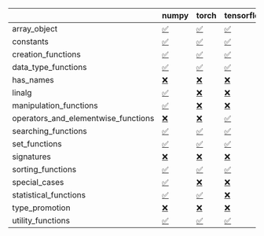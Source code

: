 |                                     | numpy                                                                                                            | torch                                                                                                            | tensorflow                                                                                                       | jax                                                                                                              |
|:------------------------------------|:-----------------------------------------------------------------------------------------------------------------|:-----------------------------------------------------------------------------------------------------------------|:-----------------------------------------------------------------------------------------------------------------|:-----------------------------------------------------------------------------------------------------------------|
| array_object                        | <a href="https://github.com/unifyai/ivy/actions/runs/3122718674" rel="noopener noreferrer" target="_blank">✅</a> | <a href="https://github.com/unifyai/ivy/actions/runs/3122718674" rel="noopener noreferrer" target="_blank">✅</a> | <a href="https://github.com/unifyai/ivy/actions/runs/3122718674" rel="noopener noreferrer" target="_blank">✅</a> | <a href="https://github.com/unifyai/ivy/actions/runs/3122718674" rel="noopener noreferrer" target="_blank">❌</a> |
| constants                           | <a href="https://github.com/unifyai/ivy/actions/runs/3122718674" rel="noopener noreferrer" target="_blank">✅</a> | <a href="https://github.com/unifyai/ivy/actions/runs/3122718674" rel="noopener noreferrer" target="_blank">✅</a> | <a href="https://github.com/unifyai/ivy/actions/runs/3122718674" rel="noopener noreferrer" target="_blank">✅</a> | <a href="https://github.com/unifyai/ivy/actions/runs/3122718674" rel="noopener noreferrer" target="_blank">✅</a> |
| creation_functions                  | <a href="https://github.com/unifyai/ivy/actions/runs/3122718674" rel="noopener noreferrer" target="_blank">✅</a> | <a href="https://github.com/unifyai/ivy/actions/runs/3122271232" rel="noopener noreferrer" target="_blank">✅</a> | <a href="https://github.com/unifyai/ivy/actions/runs/3122271232" rel="noopener noreferrer" target="_blank">✅</a> | <a href="https://github.com/unifyai/ivy/actions/runs/3122271232" rel="noopener noreferrer" target="_blank">✅</a> |
| data_type_functions                 | <a href="https://github.com/unifyai/ivy/actions/runs/3122718674" rel="noopener noreferrer" target="_blank">✅</a> | <a href="https://github.com/unifyai/ivy/actions/runs/3122718674" rel="noopener noreferrer" target="_blank">✅</a> | <a href="https://github.com/unifyai/ivy/actions/runs/3122718674" rel="noopener noreferrer" target="_blank">✅</a> | <a href="https://github.com/unifyai/ivy/actions/runs/3122718674" rel="noopener noreferrer" target="_blank">✅</a> |
| has_names                           | <a href="https://github.com/unifyai/ivy/actions/runs/3122718674" rel="noopener noreferrer" target="_blank">❌</a> | <a href="https://github.com/unifyai/ivy/actions/runs/3122718674" rel="noopener noreferrer" target="_blank">❌</a> | <a href="https://github.com/unifyai/ivy/actions/runs/3122718674" rel="noopener noreferrer" target="_blank">❌</a> | <a href="https://github.com/unifyai/ivy/actions/runs/3122718674" rel="noopener noreferrer" target="_blank">❌</a> |
| linalg                              | <a href="https://github.com/unifyai/ivy/actions/runs/3122718674" rel="noopener noreferrer" target="_blank">✅</a> | <a href="https://github.com/unifyai/ivy/actions/runs/3122718674" rel="noopener noreferrer" target="_blank">❌</a> | <a href="https://github.com/unifyai/ivy/actions/runs/3122718674" rel="noopener noreferrer" target="_blank">❌</a> | <a href="https://github.com/unifyai/ivy/actions/runs/3122271232" rel="noopener noreferrer" target="_blank">❌</a> |
| manipulation_functions              | <a href="https://github.com/unifyai/ivy/actions/runs/3122718674" rel="noopener noreferrer" target="_blank">✅</a> | <a href="https://github.com/unifyai/ivy/actions/runs/3122718674" rel="noopener noreferrer" target="_blank">❌</a> | <a href="https://github.com/unifyai/ivy/actions/runs/3122718674" rel="noopener noreferrer" target="_blank">❌</a> | <a href="https://github.com/unifyai/ivy/actions/runs/3122718674" rel="noopener noreferrer" target="_blank">❌</a> |
| operators_and_elementwise_functions | <a href="https://github.com/unifyai/ivy/actions/runs/3122718674" rel="noopener noreferrer" target="_blank">❌</a> | <a href="https://github.com/unifyai/ivy/actions/runs/3122718674" rel="noopener noreferrer" target="_blank">❌</a> | <a href="https://github.com/unifyai/ivy/actions/runs/3122718674" rel="noopener noreferrer" target="_blank">✅</a> | <a href="https://github.com/unifyai/ivy/actions/runs/3122271232" rel="noopener noreferrer" target="_blank">✅</a> |
| searching_functions                 | <a href="https://github.com/unifyai/ivy/actions/runs/3122718674" rel="noopener noreferrer" target="_blank">✅</a> | <a href="https://github.com/unifyai/ivy/actions/runs/3122718674" rel="noopener noreferrer" target="_blank">✅</a> | <a href="https://github.com/unifyai/ivy/actions/runs/3122718674" rel="noopener noreferrer" target="_blank">✅</a> | <a href="https://github.com/unifyai/ivy/actions/runs/3122718674" rel="noopener noreferrer" target="_blank">✅</a> |
| set_functions                       | <a href="https://github.com/unifyai/ivy/actions/runs/3122718674" rel="noopener noreferrer" target="_blank">✅</a> | <a href="https://github.com/unifyai/ivy/actions/runs/3122718674" rel="noopener noreferrer" target="_blank">✅</a> | <a href="https://github.com/unifyai/ivy/actions/runs/3122718674" rel="noopener noreferrer" target="_blank">✅</a> | <a href="https://github.com/unifyai/ivy/actions/runs/3122718674" rel="noopener noreferrer" target="_blank">✅</a> |
| signatures                          | <a href="https://github.com/unifyai/ivy/actions/runs/3122718674" rel="noopener noreferrer" target="_blank">❌</a> | <a href="https://github.com/unifyai/ivy/actions/runs/3122718674" rel="noopener noreferrer" target="_blank">❌</a> | <a href="https://github.com/unifyai/ivy/actions/runs/3122718674" rel="noopener noreferrer" target="_blank">❌</a> | <a href="https://github.com/unifyai/ivy/actions/runs/3122718674" rel="noopener noreferrer" target="_blank">❌</a> |
| sorting_functions                   | <a href="https://github.com/unifyai/ivy/actions/runs/3122718674" rel="noopener noreferrer" target="_blank">✅</a> | <a href="https://github.com/unifyai/ivy/actions/runs/3122718674" rel="noopener noreferrer" target="_blank">✅</a> | <a href="https://github.com/unifyai/ivy/actions/runs/3122718674" rel="noopener noreferrer" target="_blank">✅</a> | <a href="https://github.com/unifyai/ivy/actions/runs/3122718674" rel="noopener noreferrer" target="_blank">✅</a> |
| special_cases                       | <a href="https://github.com/unifyai/ivy/actions/runs/3122718674" rel="noopener noreferrer" target="_blank">✅</a> | <a href="https://github.com/unifyai/ivy/actions/runs/3122271232" rel="noopener noreferrer" target="_blank">❌</a> | <a href="https://github.com/unifyai/ivy/actions/runs/3122271232" rel="noopener noreferrer" target="_blank">❌</a> | <a href="https://github.com/unifyai/ivy/actions/runs/3122718674" rel="noopener noreferrer" target="_blank">✅</a> |
| statistical_functions               | <a href="https://github.com/unifyai/ivy/actions/runs/3122718674" rel="noopener noreferrer" target="_blank">✅</a> | <a href="https://github.com/unifyai/ivy/actions/runs/3122718674" rel="noopener noreferrer" target="_blank">✅</a> | <a href="https://github.com/unifyai/ivy/actions/runs/3122718674" rel="noopener noreferrer" target="_blank">❌</a> | <a href="https://github.com/unifyai/ivy/actions/runs/3122718674" rel="noopener noreferrer" target="_blank">✅</a> |
| type_promotion                      | <a href="https://github.com/unifyai/ivy/actions/runs/3122271232" rel="noopener noreferrer" target="_blank">❌</a> | <a href="https://github.com/unifyai/ivy/actions/runs/3122271232" rel="noopener noreferrer" target="_blank">❌</a> | <a href="https://github.com/unifyai/ivy/actions/runs/3122271232" rel="noopener noreferrer" target="_blank">❌</a> | <a href="https://github.com/unifyai/ivy/actions/runs/3122718674" rel="noopener noreferrer" target="_blank">❌</a> |
| utility_functions                   | <a href="https://github.com/unifyai/ivy/actions/runs/3122718674" rel="noopener noreferrer" target="_blank">✅</a> | <a href="https://github.com/unifyai/ivy/actions/runs/3122718674" rel="noopener noreferrer" target="_blank">✅</a> | <a href="https://github.com/unifyai/ivy/actions/runs/3122718674" rel="noopener noreferrer" target="_blank">✅</a> | <a href="https://github.com/unifyai/ivy/actions/runs/3122718674" rel="noopener noreferrer" target="_blank">✅</a> |